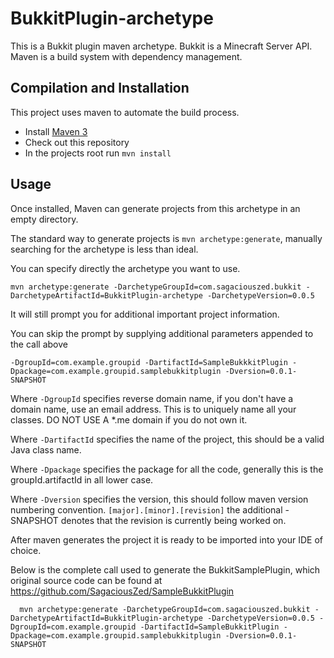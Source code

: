 BukkitPlugin-archetype
===================

This is a Bukkit plugin maven archetype.
Bukkit is a Minecraft Server API.
Maven is a build system with dependency management.

Compilation and Installation
----------------------
This project uses maven to automate the build process.

* Install [Maven 3](http://maven.apache.org/download.html)
* Check out this repository
* In the projects root run `mvn install`

Usage
----------------------

Once installed, Maven can generate projects from this archetype in an empty directory.

The standard way to generate projects is `mvn archetype:generate`, manually
searching for the archetype is less than ideal.

You can specify directly the archetype you want to use.

    mvn archetype:generate -DarchetypeGroupId=com.sagaciouszed.bukkit -DarchetypeArtifactId=BukkitPlugin-archetype -DarchetypeVersion=0.0.5

It will still prompt you for additional important project information.

You can skip the prompt by supplying additional parameters appended to the call above

    -DgroupId=com.example.groupid -DartifactId=SampleBukkkitPlugin -Dpackage=com.example.groupid.samplebukkitplugin -Dversion=0.0.1-SNAPSHOT

Where `-DgroupId` specifies reverse domain name, if you don't have a domain
name, use an email address. This is to uniquely name all your classes.
DO NOT USE A *.me domain if you do not own it.

Where `-DartifactId` specifies the name of the project, this should be a
valid Java class name.

Where `-Dpackage` specifies the package for all the code, generally this is
the groupId.artifactId in all lower case.

Where `-Dversion` specifies the version, this should follow maven version
numbering convention. `[major].[minor].[revision]` the additional -SNAPSHOT
denotes that the revision is currently being worked on.

After maven generates the project it is ready to be imported into your IDE of choice.

Below is the complete call used to generate the BukkitSamplePlugin, which original source code
can be found at https://github.com/SagaciousZed/SampleBukkitPlugin

      mvn archetype:generate -DarchetypeGroupId=com.sagaciouszed.bukkit -DarchetypeArtifactId=BukkitPlugin-archetype -DarchetypeVersion=0.0.5 -DgroupId=com.example.groupid -DartifactId=SampleBukkitPlugin -Dpackage=com.example.groupid.samplebukkitplugin -Dversion=0.0.1-SNAPSHOT
